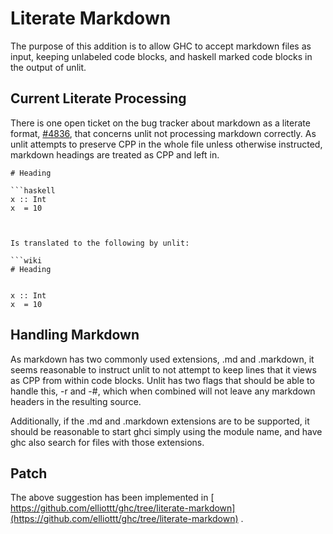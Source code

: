 # Literate Markdown


The purpose of this addition is to allow GHC to accept markdown files as input, keeping unlabeled code blocks, and haskell marked code blocks in the output of unlit.

## Current Literate Processing


There is one open ticket on the bug tracker about markdown as a literate format, [\#4836](https://gitlab.haskell.org//ghc/ghc/issues/4836), that concerns unlit not processing markdown correctly.  As unlit attempts to preserve CPP in the whole file unless otherwise instructed, markdown headings are treated as CPP and left in.

```wiki
# Heading

```haskell
x :: Int
x  = 10
```
```


Is translated to the following by unlit:

```wiki
# Heading


x :: Int
x  = 10

```

## Handling Markdown


As markdown has two commonly used extensions, .md and .markdown, it seems reasonable to instruct unlit to not attempt to keep lines that it views as CPP from within code blocks.  Unlit has two flags that should be able to handle this, -r and -\#, which when combined will not leave any markdown headers in the resulting source.


Additionally, if the .md and .markdown extensions are to be supported, it should be reasonable to start ghci simply using the module name, and have ghc also search for files with those extensions.

## Patch


The above suggestion has been implemented in [ https://github.com/elliottt/ghc/tree/literate-markdown](https://github.com/elliottt/ghc/tree/literate-markdown) .
